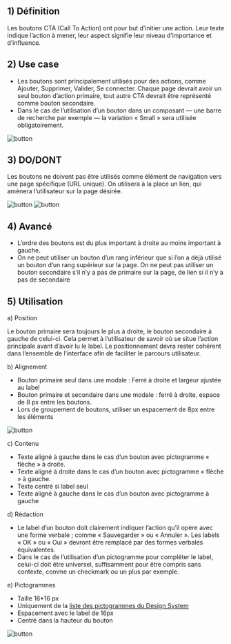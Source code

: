## 1) Définition

Les boutons CTA (Call To Action) ont pour but d’initier une action. Leur texte indique l’action à mener, leur aspect signifie leur niveau d’importance et d’influence.

## 2) Use case

-   Les boutons sont principalement utilisés pour des actions, comme Ajouter, Supprimer, Valider, Se connecter. Chaque page devrait avoir un seul bouton d’action primaire, tout autre CTA devrait être représenté comme bouton secondaire.
-   Dans le cas de l’utilisation d’un bouton dans un composant — une barre de recherche par exemple — la variation « Small » sera utilisée obligatoirement.

<img src="../../assets/images/button/button-01.jpg" alt="button" class="tk-markdown__img-fullscreen" />

## 3) DO/DONT

Les boutons ne doivent pas être utilisés comme élément de navigation vers une page spécifique (URL unique). On utilisera à la place un lien, qui amènera l’utilisateur sur la page désirée.

<img src="../../assets/images/button/button-02.jpg" alt="button" class="tk-markdown__img-fullscreen" />

<img src="../../assets/images/button/button-03.jpg" alt="button" class="tk-markdown__img-fullscreen" />

## 4) Avancé

-   L’ordre des boutons est du plus important à droite au moins important à gauche.
-   On ne peut utiliser un bouton d’un rang inférieur que si l’on a déjà utilisé un bouton d’un rang supérieur sur la page. On ne peut pas utiliser un bouton secondaire s’il n’y a pas de primaire sur la page, de lien si il n’y a pas de secondaire

## 5) Utilisation

a) Position

Le bouton primaire sera toujours le plus à droite, le bouton secondaire à gauche de celui-ci. Cela permet à l’utilisateur de savoir où se situe l’action principale avant d’avoir lu le label. Le positionnement devra rester cohérent dans l’ensemble de l’interface afin de faciliter le parcours utilisateur.

b) Alignement

-   Bouton primaire seul dans une modale : Ferré à droite et largeur ajustée au label
-   Bouton primaire et secondaire dans une modale : ferré à droite, espace de 8 px entre les boutons.
-   Lors de groupement de boutons, utiliser un espacement de 8px entre les éléments

<img src="../../assets/images/button/button-04.jpg" alt="button" class="tk-markdown__img-fullscreen" />

c) Contenu

-   Texte aligné à gauche dans le cas d’un bouton avec pictogramme « flèche » à droite.
-   Texte aligné à droite dans le cas d’un bouton avec pictogramme « flèche » à gauche.
-   Texte centré si label seul
-   Texte aligné à gauche dans le cas d’un bouton avec pictogramme à gauche

d) Rédaction

-   Le label d’un bouton doit clairement indiquer l’action qu’il opère avec une forme verbale ; comme « Sauvegarder » ou « Annuler ». Les labels « OK » ou « Oui » devront être remplacé par des formes verbales équivalentes.
-   Dans le cas de l’utilisation d’un pictogramme pour compléter le label, celui-ci doit être universel, suffisamment pour être compris sans contexte, comme un checkmark ou un plus par exemple.

e) Pictogrammes

-   Taille 16\*16 px
-   Uniquement de la <a href="https://axaguildev.github.io/design-system/guidelines/icones" title="icon design system Axa" >liste des pictogrammes du Design System</a>
-   Espacement avec le label de 16px
-   Centré dans la hauteur du bouton

<img src="../../assets/images/button/button-05.jpg" alt="button" class="tk-markdown__img-fullscreen" />
